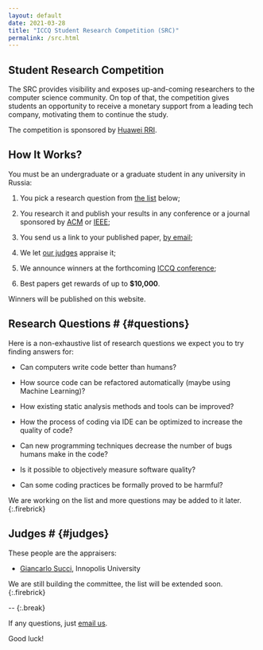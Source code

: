 ```yaml
---
layout: default
date: 2021-03-28
title: "ICCQ Student Research Competition (SRC)"
permalink: /src.html
---
```


<!--
This page is still a draft. The information may change
in the future without notice.
{:.warning}
-->

## Student Research Competition

The SRC provides visibility and exposes up-and-coming researchers 
to the computer science community. On top of that, the competition
gives students an opportunity to receive a monetary support from
a leading tech company, motivating them to continue the study.

The competition is sponsored by 
[Huawei RRI](https://career.huawei.ru/rri/).

## How It Works?

You must be an undergraduate or a graduate student
in any university in Russia:

  1. You pick a research question from [the list](#questions) below;

  2. You research it and publish your results in any 
  conference or a journal sponsored by [ACM](https://www.acm.org) or [IEEE](https://www.ieee.org);

  3. You send us a link to your published paper, [by email](mailto:src@iccq.ru);

  4. We let [our judges](#judges) appraise it;

  5. We announce winners at the forthcoming [ICCQ conference](https://www.iccq.ru);

  6. Best papers get rewards of up to **$10,000**.

Winners will be published on this website.

## Research Questions # {#questions}

Here is a non-exhaustive list of research questions we expect you to
try finding answers for:

  * Can computers write code better than humans?

  * How source code can be refactored automatically (maybe using Machine Learning)?

  * How existing static analysis methods and tools can be improved?

  * How the process of coding via IDE can be optimized to increase the quality of code?

  * Can new programming techniques decrease the number of bugs humans make in the code?

  * Is it possible to objectively measure software quality?

  * Can some coding practices be formally proved to be harmful?

We are working on the list and more questions may be added to it later.
{:.firebrick}

## Judges # {#judges}

These people are the appraisers:

  * [Giancarlo Succi](https://scholar.google.com/citations?user=PdMO57sAAAAJ&hl=en), Innopolis University
<!--  * [Qianxiang Wang](https://ieeexplore.ieee.org/author/37278378900), Huawei-->

We are still building the committee, the list will be extended soon.
{:.firebrick}

--
{:.break}

If any questions, just [email us](mailto:src@iccq.ru).

Good luck!
